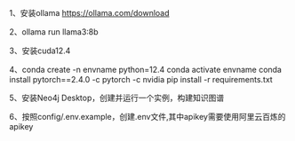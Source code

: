 1、安装ollama https://ollama.com/download

2、ollama run llama3:8b

3、安装cuda12.4

4、conda create -n envname python=12.4
   conda activate envname
   conda install pytorch==2.4.0 -c pytorch -c nvidia
   pip install -r requirements.txt

5、安装Neo4j Desktop，创建并运行一个实例，构建知识图谱

6、按照config/.env.example，创建.env文件,其中apikey需要使用阿里云百炼的apikey